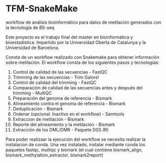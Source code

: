 # TFM-SnakeMake
workflow de análisis bioinformático para datos de metilación generados con la tecnología de BS-seq

Este proyecto es el trabajo final del master en bioinformática y bioestadística. Impartido por la Universidad Oberta de Catalunya y la Universidad de Barcelona.

Consta de un workflow realizado con Snakemake para obtener información sobre metilación. El workflow consta de los siguientes pasos y tecnologías:

1. Control de calidad de las secuencias - FastQC
2. Trimming de las secuencias - Trim Galore!
3. Control de calidad del trimming - FastQC
4. Comparación de calidad de las secuencias antes y después del trimming - MultiQC
5. Preparación del genoma de referencia - Bismark
6. Alineamiento contra el genoma de referencia - Bismark
7. Deduplicación - Bismark
8. Ordenar (opcional. Inactivo en el workflow) - Samtools
9. Extraccion de metilación - Bismark
10. Reporte del alineamiento y la metilación - Bismark
11. Extracción de los DML/DMR - Paquete DSS (R)

Para poder realizaar la ejecución del workflow se necesita realizar la instalacion de conda.
Una vez instalado, instalar mediante conda los paquetes fastqc, multiqc y bismark (el cual contiene bismark_align, bismark_methylation_extractor, bismark2report)
